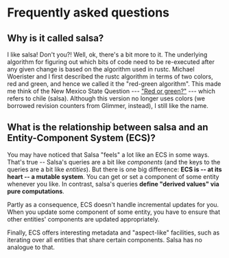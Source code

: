 # Frequently asked questions

## Why is it called salsa?

I like salsa! Don't you?! Well, ok, there's a bit more to it. The
underlying algorithm for figuring out which bits of code need to be
re-executed after any given change is based on the algorithm used in
rustc. Michael Woerister and I first described the rustc algorithm in
terms of two colors, red and green, and hence we called it the
"red-green algorithm". This made me think of the New Mexico State
Question --- ["Red or green?"][nm] --- which refers to chile
(salsa). Although this version no longer uses colors (we borrowed
revision counters from Glimmer, instead), I still like the name.

[nm]: http://www.sos.state.nm.us/Kids_Corner/State_Symbols.aspx#question

## What is the relationship between salsa and an Entity-Component System (ECS)?

You may have noticed that Salsa "feels" a lot like an ECS in some
ways. That's true -- Salsa's queries are a bit like *components* (and
the keys to the queries are a bit like *entities*). But there is one
big difference: **ECS is -- at its heart -- a mutable system**. You
can get or set a component of some entity whenever you like. In
contrast, salsa's queries **define "derived values" via pure
computations**.

Partly as a consequence, ECS doesn't handle incremental updates for
you. When you update some component of some entity, you have to ensure
that other entities' components are updated appropriately.

Finally, ECS offers interesting metadata and "aspect-like" facilities,
such as iterating over all entities that share certain components.
Salsa has no analogue to that.

